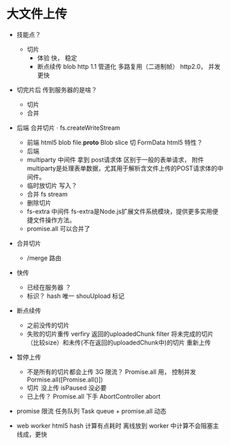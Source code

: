 # 大文件上传

- 技能点？
  - 切片
    - 体验  快， 稳定
    - 断点续传
      blob 
    http 1.1 管道化 
    多路复用（二进制帧） http2.0， 并发 更快 

- 切完片后 传到服务器的是啥？
  - 切片
  - 合并

- 后端 合并切片 ·
  fs.createWriteStream
  - 前端
  html5 blob file.__proto__  Blob slice 切
  FormData 
  html5 特性？ 
  - 后端 
  - multiparty 中间件 拿到 post请求体
  区别于一般的表单请求， 附件
  multiparty是处理表单数据，尤其用于解析含文件上传的POST请求体的中间件。
  - 临时放切片
    写入？
  - 合并 fs stream 
  - 删除切片
  - fs-extra 中间件
  fs-extra是Node.js扩展文件系统模块，提供更多实用便捷文件操作方法。
  - promise.all 
   可以合并了

- 合并切片
  - /merge 路由
- 快传
  - 已经在服务器 ？
  - 标识？
    hash 唯一 shouUpload 标记
- 断点续传
  - 之前没传的切片
  - 失败的切片重传
  verfiry 返回的uploadedChunk filter 
  将未完成的切片（比较size）和未传(不在返回的uploadedChunk中)的切片 重新上传
- 暂停上传
  - 不是所有的切片都会上传 
    3G  限流？ 
    Promise.all 用， 控制并发
    Pormise.all([Promise.all()])
  - 切片 没上传  isPaused 
    没必要
  - 已上传？ 
  Promise.all 下手
  AbortController abort 
- promise 限流 
  任务队列 Task queue + promise.all 动态 
- web worker html5 
  hash 计算有点耗时
  离线放到 worker 中计算不会阻塞主线成，更快 